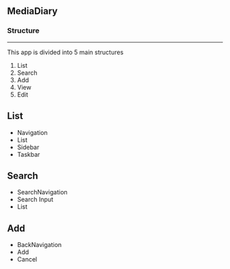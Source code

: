 ## MediaDiary

### Structure

---

This app is divided into 5 main structures

1. List
2. Search
3. Add
4. View
5. Edit

## List

- Navigation
- List
- Sidebar
- Taskbar

## Search

- SearchNavigation
- Search Input
- List

## Add

- BackNavigation
- Add
- Cancel

